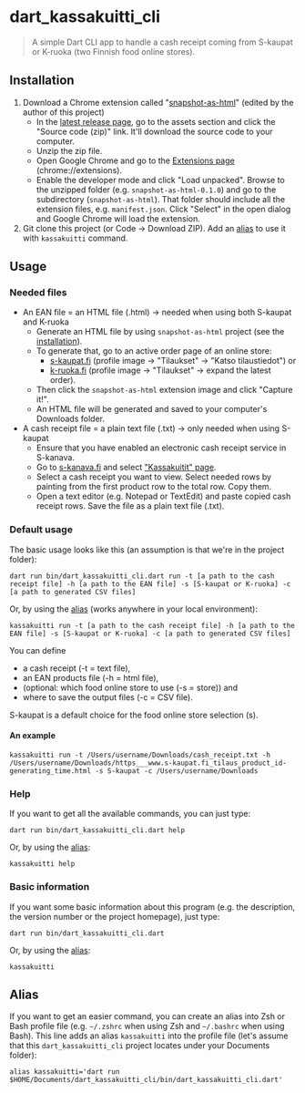 # dart_kassakuitti_cli

> A simple Dart CLI app to handle a cash receipt coming from S-kaupat or K-ruoka (two Finnish food online stores).

## Installation

1. Download a Chrome extension called "[snapshot-as-html](https://github.com/areee/snapshot-as-html)" (edited by the author of this project)
    - In the [latest release page](https://github.com/areee/snapshot-as-html/releases/latest), go to the assets section and click the "Source code (zip)" link. It'll download the source code to your computer.
    - Unzip the zip file.
    - Open Google Chrome and go to the [Extensions page](chrome://extensions) (chrome://extensions).
    - Enable the developer mode and click "Load unpacked". Browse to the unzipped folder (e.g. `snapshot-as-html-0.1.0`) and go to the subdirectory (`snapshot-as-html`). That folder should include all the extension files, e.g. `manifest.json`. Click "Select" in the open dialog and Google Chrome will load the extension.
2. Git clone this project (or Code → Download ZIP). Add an [alias](#alias) to use it with `kassakuitti` command.

## Usage

### Needed files
- An EAN file = an HTML file (.html) → needed when using both S-kaupat and K-ruoka
  - Generate an HTML file by using `snapshot-as-html` project (see the [installation](#installation)).
  - To generate that, go to an active order page of an online store:
    - [s-kaupat.fi](https://www.s-kaupat.fi) (profile image → "Tilaukset" → "Katso tilaustiedot") or
    - [k-ruoka.fi](https://www.k-ruoka.fi) (profile image → "Tilaukset" → expand the latest order).
  - Then click the `snapshot-as-html` extension image and click "Capture it!".
  - An HTML file will be generated and saved to your computer's Downloads folder.
- A cash receipt file = a plain text file (.txt) → only needed when using S-kaupat
    - Ensure that you have enabled an electronic cash receipt service in S-kanava.
    - Go to [s-kanava.fi](https://www.s-kanava.fi) and select ["Kassakuitit" page](https://www.s-kanava.fi/web/s/oma-s-kanava/asiakasomistaja/kassakuitit).
    - Select a cash receipt you want to view. Select needed rows by painting from the first product row to the total row. Copy them.
    - Open a text editor (e.g. Notepad or TextEdit) and paste copied cash receipt rows. Save the file as a plain text file (.txt).

### Default usage

The basic usage looks like this (an assumption is that we're in the project folder):

```
dart run bin/dart_kassakuitti_cli.dart run -t [a path to the cash receipt file] -h [a path to the EAN file] -s [S-kaupat or K-ruoka] -c [a path to generated CSV files]
```

Or, by using the [alias](#alias) (works anywhere in your local environment):

```
kassakuitti run -t [a path to the cash receipt file] -h [a path to the EAN file] -s [S-kaupat or K-ruoka] -c [a path to generated CSV files]
```

You can define
- a cash receipt (-t = text file),
- an EAN products file (-h = html file),
- (optional: which food online store to use (-s = store)) and
- where to save the output files (-c = CSV file).

S-kaupat is a default choice for the food online store selection (s).

#### An example

```
kassakuitti run -t /Users/username/Downloads/cash_receipt.txt -h /Users/username/Downloads/https___www.s-kaupat.fi_tilaus_product_id-generating_time.html -s S-kaupat -c /Users/username/Downloads
```

### Help

If you want to get all the available commands, you can just type:

```
dart run bin/dart_kassakuitti_cli.dart help
```

Or, by using the [alias](#alias):

```
kassakuitti help
```

### Basic information

If you want some basic information about this program (e.g. the description, the version number or the project homepage), just type:

```
dart run bin/dart_kassakuitti_cli.dart
```

Or, by using the [alias](#alias):

```
kassakuitti
```

## Alias

If you want to get an easier command, you can create an alias into Zsh or Bash profile file (e.g. `~/.zshrc` when using Zsh and `~/.bashrc` when using Bash). This line adds an alias `kassakuitti` into the profile file (let's assume that this `dart_kassakuitti_cli` project locates under your Documents folder):

```
alias kassakuitti='dart run $HOME/Documents/dart_kassakuitti_cli/bin/dart_kassakuitti_cli.dart'
```